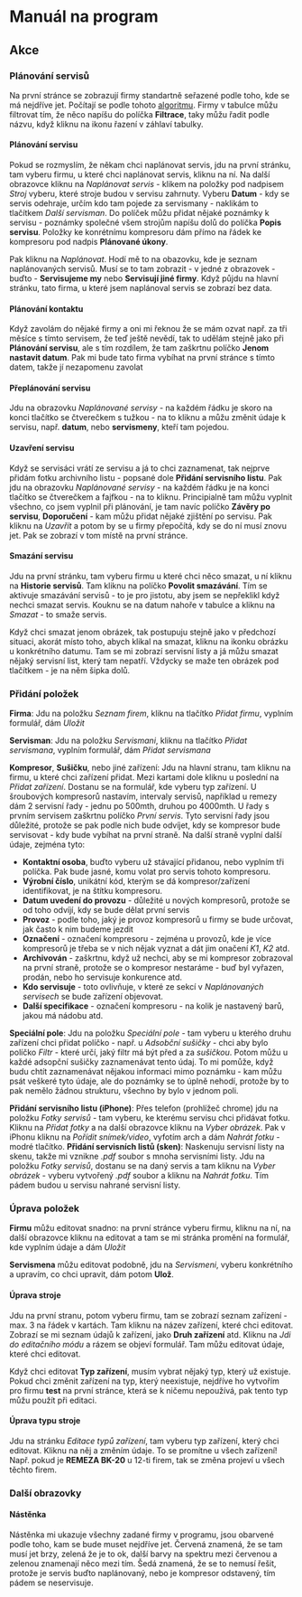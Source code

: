 # Manuál na program

## Akce

### Plánování servisů

Na první stránce se zobrazují firmy standartně seřazené podle toho, kde se má nejdříve jet. Počítají se podle tohoto [algoritmu](Manuál.md). Firmy v tabulce můžu filtrovat tím, že něco napíšu do políčka **Filtrace**, taky můžu řadit podle názvu, když kliknu na ikonu řazení v záhlaví tabulky.

#### Plánování servisu
Pokud se rozmyslím, že někam chci naplánovat servis, jdu na první stránku, tam vyberu firmu, u které chci naplánovat servis, kliknu na ní. Na další obrazovce kliknu na *Naplánovat servis* - klikem na položky pod nadpisem *Stroj* vyberu, které stroje budou v servisu zahrnuty. Vyberu **Datum** - kdy se servis odehraje, určím kdo tam pojede za servismany - naklikám to tlačítkem *Další servisman*. Do políček můžu přidat nějaké poznámky k servisu - poznámky společné všem strojům napíšu dolů do políčka **Popis servisu**. Položky ke konrétnímu kompresoru dám přímo na řádek ke kompresoru pod nadpis **Plánované úkony**.

Pak kliknu na *Naplánovat*. Hodí mě to na obazovku, kde je seznam naplánovaných servisů. Musí se to tam zobrazit - v jedné z obrazovek - buďto - **Servisujeme my** nebo **Servisují jiné firmy**. Když půjdu na hlavní stránku, tato firma, u které jsem naplánoval servis se zobrazí bez data.

#### Plánování kontaktu
Když zavolám do nějaké firmy a oni mi řeknou že se mám ozvat např. za tři měsíce s tímto servisem, že teď ještě nevědí, tak to udělám stejně jako při **Plánování servisu**, ale s tím rozdílem, že tam zaškrtnu políčko **Jenom nastavit datum**. Pak mi bude tato firma vybíhat na první stránce s tímto datem, takže jí nezapomenu zavolat

#### Přeplánování servisu
Jdu na obrazovku *Naplánované servisy* - na každém řádku je skoro na konci tlačítko se čtverečkem s tužkou - na to kliknu a můžu změnit údaje k servisu, např. **datum**, nebo **servismeny**, kteří tam pojedou.

#### Uzavření servisu
Když se servisáci vrátí ze servisu a já to chci zaznamenat, tak nejprve přidám fotku archivního listu - popsané dole **Přidání servisního listu**. Pak jdu na obrazovku *Naplánované servisy* - na každém řádku je na konci tlačítko se čtverečkem a fajfkou - na to kliknu. Principialně tam můžu vyplnit všechno, co jsem vyplnil při plánování, je tam navíc políčko **Závěry po servisu**, **Doporučení** - kam můžu přidat nějaké zjištění po servisu. Pak kliknu na *Uzavřít* a potom by se u firmy přepočítá, kdy se do ní musí znovu jet. Pak se zobrazí v tom místě na první stránce.

#### Smazání servisu
Jdu na první stránku, tam vyberu firmu u které chci něco smazat, u ní kliknu na **Historie servisů**. Tam kliknu na políčko **Povolit smazávání**. Tím se aktivuje smazávání servisů - to je pro jistotu, aby jsem se nepřeklikl když nechci smazat servis. Kouknu se na datum nahoře v tabulce a kliknu na *Smazat* - to smaže servis.

Když chci smazat jenom obrázek, tak postupuju stejně jako v předchozí situaci, akorát místo toho, abych klikal na smazat, kliknu na ikonku obrázku u konkrétního datumu. Tam se mi zobrazí servisní listy a já můžu smazat nějaký servisní list, který tam nepatří. Vždycky se maže ten obrázek pod tlačítkem - je na něm šipka dolů.

### Přidání položek

**Firma**: Jdu na položku *Seznam firem*, kliknu na tlačítko *Přidat firmu*, vyplním formulář, dám *Uložit*

**Servisman**: Jdu na položku *Servismani*, kliknu na tlačítko *Přidat servismana*, vyplním formulář, dám *Přidat servismana*

**Kompresor**, **Sušičku**, nebo jiné zařízení: Jdu na hlavní stranu, tam kliknu na firmu, u které chci zařízení přidat. Mezi kartami dole kliknu u poslední na *Přidat zařízení*. Dostanu se na formulář, kde vyberu typ zařízení. U šroubových kompresorů nastavím, intervaly servisů, například u remezy dám 2 servisní řady - jednu po 500mth, druhou po 4000mth. U řady s prvním servisem zaškrtnu políčko *První servis*. Tyto servisní řady jsou důležité, protože se pak podle nich bude odvíjet, kdy se kompresor bude servisovat - kdy bude vybíhat na první straně. Na další straně vyplní další údaje, zejména tyto:
- **Kontaktní osoba**, buďto vyberu už stávající přidanou, nebo vyplním tři políčka. Pak bude jasné, komu volat pro servis tohoto kompresoru. 
- **Výrobní číslo**, unikátní kód, kterým se dá kompresor/zařízení identifikovat, je na štítku kompresoru.
- **Datum uvedení do provozu** - důležité u nových kompresorů, protože se od toho odvíjí, kdy se bude dělat první servis
- **Provoz** - podle toho, jaký je provoz kompresorů u firmy se bude určovat, jak často k nim budeme jezdit
- **Označení** - označení kompresoru - zejména u provozů, kde je více kompresorů je třeba se v nich nějak vyznat a dát jim onačení *K1*, *K2* atd.
- **Archivován** - zaškrtnu, když už nechci, aby se mi kompresor zobrazoval na první straně, protože se o kompresor nestaráme - buď byl vyřazen, prodán, nebo ho servisuje konkurence atd.
- **Kdo servisuje** - toto ovlivňuje, v které ze sekcí v *Naplánovaných servisech* se bude zařízení objevovat.
- **Další specifikace** - označení kompresoru - na kolik je nastavený barů, jakou má nádobu atd.

**Speciální pole**: Jdu na položku *Speciální pole* - tam vyberu u kterého druhu zařízení chci přidat políčko - např. u *Adsobční sušičky* - chci aby bylo políčko *Filtr* - které určí, jaký filtr má být před a za *sušičkou*. Potom můžu u každé adsopční sušičky zaznamenávat tento údaj. To mi pomůže, když budu chtít zaznamenávat nějakou informaci mimo poznámku - kam můžu psát veškeré tyto údaje, ale do poznámky se to úplně nehodí, protože by to pak nemělo žádnou strukturu, všechno by bylo v jednom poli.

**Přidání servisního listu (iPhone)**: Přes telefon (prohlížeč chrome) jdu na položku *Fotky servisů* - tam vyberu, ke kterému servisu chci přidávat fotku. Kliknu na *Přidat fotky* a na další obrazovce kliknu na *Vyber obrázek*. Pak v iPhonu kliknu na *Pořídit snímek/video*, vyfotím arch a dám *Nahrát fotku* - modré tlačítko.
**Přidání servisních listů (sken)**: Naskenuju servisní listy na skenu, takže mi vznikne *.pdf* soubor s mnoha servisními listy. Jdu na položku *Fotky servisů*, dostanu se na daný servis a tam kliknu na *Vyber obrázek* - vyberu vytvořený *.pdf* soubor a kliknu na *Nahrát fotku*. Tím pádem budou u servisu nahrané servisní listy.

### Úprava položek

**Firmu** můžu editovat snadno: na první stránce vyberu firmu, kliknu na ní, na další obrazovce kliknu na editovat a tam se mi stránka promění na formulář, kde vyplním údaje a dám *Uložit*

**Servismena** můžu editovat podobně, jdu na *Servismeni*, vyberu konkrétního a upravím, co chci upravit, dám potom **Ulož**. 

#### Úprava stroje

Jdu na první stranu, potom vyberu firmu, tam se zobrazí seznam zařízení - max. 3 na řádek v kartách. Tam kliknu na název zařízení, které chci editovat. Zobrazí se mi seznam údajů k zařízení, jako **Druh zařízení** atd. Kliknu na *Jdi do editačního módu* a rázem se objeví formulář. Tam můžu editovat údaje, které chci editovat. 

Když chci editovat **Typ zařízení**, musím vybrat nějaký typ, který už existuje. Pokud chci změnit zařízení na typ, který neexistuje, nejdříve ho vytvořím pro firmu **test** na první stránce, která se k ničemu nepoužívá, pak tento typ můžu použít při editaci.

#### Úprava typu stroje

Jdu na stránku *Editace typů zařízení*, tam vyberu typ zařízení, který chci editovat. Kliknu na něj a změním údaje. To se promítne u všech zařízení! Např. pokud je **REMEZA BK-20** u 12-ti firem, tak se změna projeví u všech těchto firem.

### Další obrazovky

#### Nástěnka

Nástěnka mi ukazuje všechny zadané firmy v programu, jsou obarvené podle toho, kam se bude muset nejdříve jet. Červená znamená, že se tam musí jet brzy, zelená že je to ok, další barvy na spektru mezi červenou a zelenou znamenají něco mezi tím. Šedá znamená, že se to nemusí řešit, protože je servis buďto naplánovaný, nebo je kompresor odstavený, tím pádem se neservisuje.

#### 

